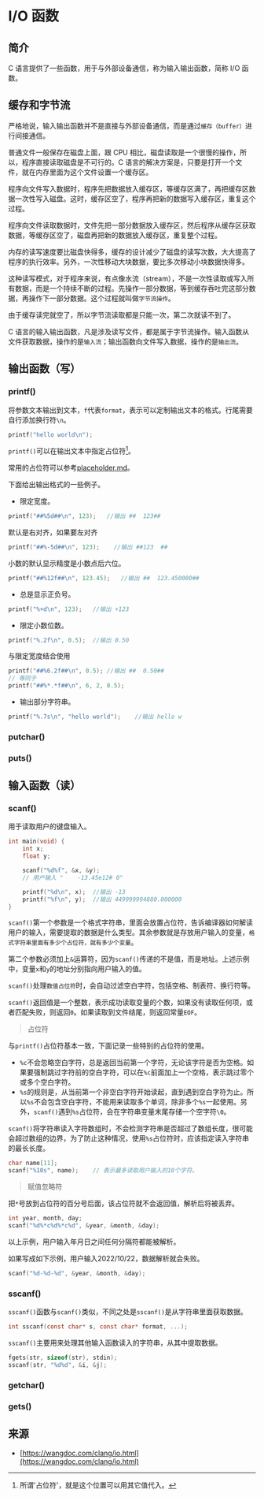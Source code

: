 # I/O 函数

## 简介
C 语言提供了一些函数，用于与外部设备通信，称为输入输出函数，简称 I/O 函数。

## 缓存和字节流
严格地说，输入输出函数并不是直接与外部设备通信，而是通过`缓存（buffer）`进行间接通信。

普通文件一般保存在磁盘上面，跟 CPU 相比，磁盘读取是一个很慢的操作，所以，程序直接读取磁盘是不可行的。C 语言的解决方案是，只要是打开一个文件，就在内存里面为这个文件设置一个缓存区。

程序向文件写入数据时，程序先把数据放入缓存区，等缓存区满了，再把缓存区数据一次性写入磁盘。这时，缓存区空了，程序再把新的数据写入缓存区，重复这个过程。

程序向文件读取数据时，文件先把一部分数据放入缓存区，然后程序从缓存区获取数据，等缓存区空了，磁盘再把新的数据放入缓存区，重复整个过程。

内存的读写速度要比磁盘快得多，缓存的设计减少了磁盘的读写次数，大大提高了程序的执行效率。另外，一次性移动大块数据，要比多次移动小块数据快得多。

这种读写模式，对于程序来说，有点像水流（stream），不是一次性读取或写入所有数据，而是一个持续不断的过程。先操作一部分数据，等到缓存吞吐完这部分数据，再操作下一部分数据。这个过程就叫做`字节流操作`。

由于缓存读完就空了，所以字节流读取都是只能一次，第二次就读不到了。

C 语言的输入输出函数，凡是涉及读写文件，都是属于字节流操作。输入函数从文件获取数据，操作的是`输入流`；输出函数向文件写入数据，操作的是`输出流`。

## 输出函数（写）
### printf()
将参数文本输出到文本，`f`代表`format`，表示可以定制输出文本的格式。行尾需要自行添加换行符`\n`。
```c
printf("hello world\n");
```
`printf()`可以在输出文本中指定占位符[^1]。

[^1]: 所谓'占位符'，就是这个位置可以用其它值代入。

常用的占位符可以参考[placeholder.md](placeholder.md)。

下面给出输出格式的一些例子。
* 限定宽度。
```c
printf("##%5d##\n", 123);   //输出 ##  123##
```
默认是右对齐，如果要左对齐
```c
printf("##%-5d##\n", 123);    //输出 ##123  ##
```
小数的默认显示精度是小数点后六位。
```c
printf("##%12f##\n", 123.45);   //输出 ##  123.450000##
```
* 总是显示正负号。
```c
printf("%+d\n", 123);   //输出 +123
```
* 限定小数位数。
```c
printf("%.2f\n", 0.5);  //输出 0.50
```
与限定宽度结合使用
```c
printf("##%6.2f##\n", 0.5); //输出 ##  0.50##
// 等同于
printf("##%*.*f##\n", 6, 2, 0.5);
```
* 输出部分字符串。
```c
printf("%.7s\n", "hello world");    //输出 hello w
```


### putchar()

### puts()

## 输入函数（读）
### scanf()
用于读取用户的键盘输入。
```c
int main(void) {
    int x;
    float y;

    scanf("%d%f", &x, &y);
    // 用户输入 "    -13.45e12# 0"

    printf("%d\n", x);  //输出 -13
    printf("%f\n", y);  //输出 449999994880.000000
}
```
`scanf()`第一个参数是一个格式字符串，里面会放置占位符，告诉编译器如何解读用户的输入，需要提取的数据是什么类型。其余参数就是存放用户输入的变量，`格式字符串里面有多少个占位符，就有多少个变量`。

第二个参数必须加上`&`运算符，因为`scanf()`传递的不是值，而是地址。上述示例中，变量`x`和`y`的地址分别指向用户输入的值。

`scanf()`处理`数值占位符`时，会自动过滤空白字符，包括空格、制表符、换行符等。

`scanf()`返回值是一个整数，表示成功读取变量的个数，如果没有读取任何项，或者匹配失败，则返回`0`。如果读取到文件结尾，则返回常量`EOF`。

> 占位符

与`printf()`占位符基本一致，下面记录一些特别的占位符的使用。

* `%c`不会忽略空白字符，总是返回当前第一个字符，无论该字符是否为空格。如果要强制跳过字符前的空白字符，可以在`%c`前面加上一个空格，表示跳过零个或多个空白字符。
* `%s`的规则是，从当前第一个非空白字符开始读起，直到遇到空白字符为止。所以`%s`不会包含空白字符，不能用来读取多个单词，除非多个`%s`一起使用。另外，`scanf()`遇到`%s`占位符，会在字符串变量末尾存储一个空字符`\0`。

`scanf()`将字符串读入字符数组时，不会检测字符串是否超过了数组长度，很可能会超过数组的边界，为了防止这种情况，使用`%s`占位符时，应该指定读入字符串的最长长度。
```c
char name[11];
scanf("%10s", name);    // 表示最多读取用户输入的10个字符。
```

> 赋值忽略符

把`*`号放到占位符的百分号后面，该占位符就不会返回值，解析后将被丢弃。
```c
int year, month, day;
scanf("%d%*c%d%*c%d", &year, &month, &day);
```
以上示例，用户输入年月日之间任何分隔符都能被解析。

如果写成如下示例，用户输入2022/10/22，数据解析就会失败。
```c
scanf("%d-%d-%d", &year, &month, &day);
```

### sscanf()
`sscanf()`函数与`scanf()`类似，不同之处是`sscanf()`是从字符串里面获取数据。
```c
int sscanf(const char* s, const char* format, ...);
```
`sscanf()`主要用来处理其他输入函数读入的字符串，从其中提取数据。
```c
fgets(str, sizeof(str), stdin);
sscanf(str, "%d%d", &i, &j);
```

### getchar()

### gets()

## 来源
* [https://wangdoc.com/clang/io.html](https://wangdoc.com/clang/io.html)